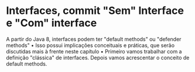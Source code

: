 # Interfaces, commit "Sem" Interface e "Com" interface
A partir do Java 8, interfaces podem ter "default methods" ou "defender methods" • Isso possui implicações conceituais e práticas, que serão discutidas mais à frente neste capítulo • Primeiro vamos trabalhar com a definição "clássica" de interfaces. Depois vamos acrescentar o conceito de default methods.
